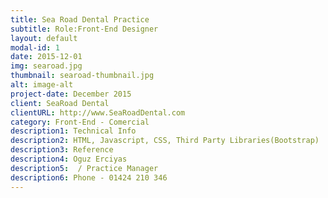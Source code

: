 ```yaml
---
title: Sea Road Dental Practice
subtitle: Role:Front-End Designer
layout: default
modal-id: 1
date: 2015-12-01
img: searoad.jpg
thumbnail: searoad-thumbnail.jpg
alt: image-alt
project-date: December 2015
client: SeaRoad Dental
clientURL: http://www.SeaRoadDental.com
category: Front-End - Comercial
description1: Technical Info
description2: HTML, Javascript, CSS, Third Party Libraries(Bootstrap)
description3: Reference
description4: Oguz Erciyas
description5:  / Practice Manager 
description6: Phone - 01424 210 346
---
```

